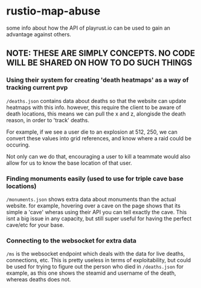 # rustio-map-abuse

some info about how the API of playrust.io can be used to gain an advantage against others.

## NOTE: THESE ARE SIMPLY CONCEPTS. NO CODE WILL BE SHARED ON HOW TO DO SUCH THINGS

### Using their system for creating 'death heatmaps' as a way of tracking current pvp

`/deaths.json` contains data about deaths so that the website can update heatmaps with this info. however, this require the client to be aware of death locations, this means we can pull the x and z, alongisde the death reason, in order to 'track' deaths.

For example, if we see a user die to an explosion at 512, 250, we can convert these values into grid references, and know where a raid could be occuring. 

Not only can we do that, encouraging a user to kill a teammate would also allow for us to know the base location of that user.

### Finding monuments easily (used to use for triple cave base locations)

`/monuments.json` shows extra data about monuments than the actual website. for example, hovering over a cave on the page shows that its simple a 'cave' wheras using their API you can tell exactly the cave. This isnt a big issue in any capacity, but still super useful for having the perfect cave/etc for your base.

### Connecting to the websocket for extra data

`/ms` is the websocket endpoint which deals with the data for live deaths, connections, etc. This is pretty useless in terms of exploitability, but could be used for trying to figure out the person who died in `/deaths.json` for example, as this one shows the steamid and username of the death, whereas deaths does not.
